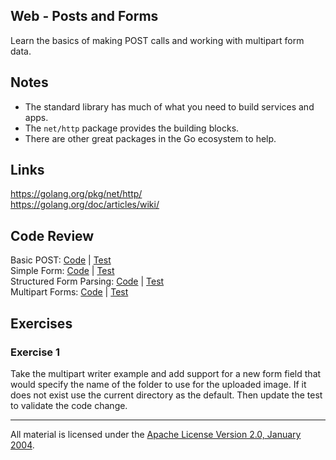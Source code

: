 ## Web - Posts and Forms

Learn the basics of making POST calls and working with multipart form data.

## Notes

* The standard library has much of what you need to build services and apps.
* The `net/http` package provides the building blocks.
* There are other great packages in the Go ecosystem to help.

## Links

https://golang.org/pkg/net/http/  
https://golang.org/doc/articles/wiki/  

## Code Review

Basic POST: [Code](example1/main.go) | [Test](example1/main_test.go)  
Simple Form: [Code](example2/main.go) | [Test](example2/main_test.go)  
Structured Form Parsing: [Code](example3/main.go) | [Test](example3/main_test.go)  
Multipart Forms: [Code](example4/main.go) | [Test](example4/main_test.go)  

## Exercises

### Exercise 1

Take the multipart writer example and add support for a new form field that would specify the name of the folder to use for the uploaded image. If it does not exist use the current directory as the default. Then update the test to validate the code change.
___
All material is licensed under the [Apache License Version 2.0, January 2004](http://www.apache.org/licenses/LICENSE-2.0).
